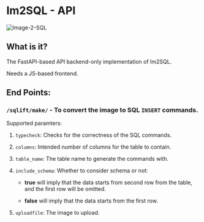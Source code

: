 # Im2SQL - API

![Image-2-SQL](https://user-images.githubusercontent.com/76481787/138583272-aa3f1f50-a56b-483f-b8ed-a51e7c4d37be.png)

<!-- <center><img src="https://user-images.githubusercontent.com/76481787/138583272-aa3f1f50-a56b-483f-b8ed-a51e7c4d37be.png" style="align: center;"></center> -->

## What is it?

The FastAPI-based API backend-only implementation of Im2SQL.

Needs a JS-based frontend.

## End Points:

### ```/sqlift/make/``` - To convert the image to SQL ```INSERT``` commands.

Supported paramters:

1. ```typecheck```: Checks for the correctness of the SQL commands.

2. ```columns```: Intended number of columns for the table to contain.

3. ```table_name```: The table name to generate the commands with.

4. ```include_schema```: Whether to consider schema or not:
    - **true** will imply that the data starts from second row from the table, and the first row will be omitted.

    - **false** will imply that the data starts from the first row.

5. ```uploadfile```: The image to upload.
